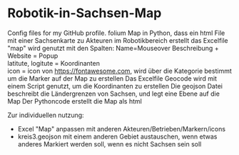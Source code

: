 # Robotik-in-Sachsen-Map
Config files for my GitHub profile.
folium Map in Python, dass ein html File mit einer Sachsenkarte zu Akteuren im Robotikbereich erstellt
das Excelfile "map" wird genutzt mit den Spalten: 
  Name=Mouseover 
  Beschreibung + Website = Popup  
  latitute, logitute = Koordinanten    
  icon = icon von https://fontawesome.com, wird über die Kategorie bestimmt
um die Marker auf der Map zu erstellen
Das Excelfile Geocode wird mit einem Script genutzt, um die Koordinanten zu erstellen
Die geojson Datei beschreibt die Ländergrenzen von Sachsen, und legt eine Ebene auf die Map
Der Pythoncode erstellt die Map als html 

Zur individuellen nutzung: 
- Excel "Map" anpassen mit anderen Akteuren/Betrieben/Markern/icons
- kreis3.geojson mit einem anderen Gebiet austauschen, wenn etwas anderes Markiert werden soll, wenn es nicht Sachsen sein soll
